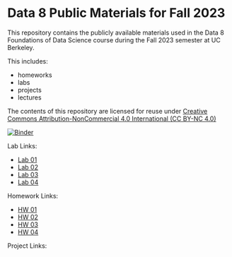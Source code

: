 # Data 8 Public Materials for Fall 2023

This repository contains the publicly available materials used in the Data 8 Foundations of Data Science course during the Fall 2023 semester at UC Berkeley.

This includes: 
- homeworks
- labs
- projects
- lectures

The contents of this repository are licensed for reuse under [Creative Commons Attribution-NonCommercial 4.0 International (CC BY-NC 4.0)](http://creativecommons.org/licenses/by-nc/4.0/)

[![Binder](https://mybinder.org/badge.svg)](https://mybinder.org/v2/gh/data-8/materials-fa23/main)


Lab Links:
- [Lab 01](https://data8.datahub.berkeley.edu/hub/user-redirect/git-pull?repo=https%3A%2F%2Fgithub.com%2Fdata-8%2Fmaterials-fa23&urlpath=tree%2Fmaterials-fa23%2Flab%2Flab01%2Flab01.ipynb)
- [Lab 02](https://data8.datahub.berkeley.edu/hub/user-redirect/git-pull?repo=https%3A%2F%2Fgithub.com%2Fdata-8%2Fmaterials-fa23&urlpath=tree%2Fmaterials-fa23%2Flab%2Flab02%2Flab02.ipynb)
- [Lab 03](https://data8.datahub.berkeley.edu/hub/user-redirect/git-pull?repo=https%3A%2F%2Fgithub.com%2Fdata-8%2Fmaterials-fa23&urlpath=tree%2Fmaterials-fa23%2Flab%2Flab03%2Flab03.ipynb)
- [Lab 04](https://data8.datahub.berkeley.edu/hub/user-redirect/git-pull?repo=https%3A%2F%2Fgithub.com%2Fdata-8%2Fmaterials-fa23&urlpath=tree%2Fmaterials-fa23%2Flab%2Flab04%2Flab04.ipynb)
  
Homework Links:
- [HW 01](https://data8.datahub.berkeley.edu/hub/user-redirect/git-pull?repo=https%3A%2F%2Fgithub.com%2Fdata-8%2Fmaterials-fa23&urlpath=tree%2Fmaterials-fa23%2Fhw%2Fhw01%2Fhw01.ipynb)
- [HW 02](https://data8.datahub.berkeley.edu/hub/user-redirect/git-pull?repo=https%3A%2F%2Fgithub.com%2Fdata-8%2Fmaterials-fa23&urlpath=tree%2Fmaterials-fa23%2Fhw%2Fhw02%2Fhw02.ipynb)
- [HW 03](https://data8.datahub.berkeley.edu/hub/user-redirect/git-pull?repo=https%3A%2F%2Fgithub.com%2Fdata-8%2Fmaterials-fa23&urlpath=tree%2Fmaterials-fa23%2Fhw%2Fhw03%2Fhw03.ipynb)
- [HW 04](https://data8.datahub.berkeley.edu/hub/user-redirect/git-pull?repo=https%3A%2F%2Fgithub.com%2Fdata-8%2Fmaterials-fa23&urlpath=tree%2Fmaterials-fa23%2Fhw%2Fhw04%2Fhw04.ipynb)

Project Links:
